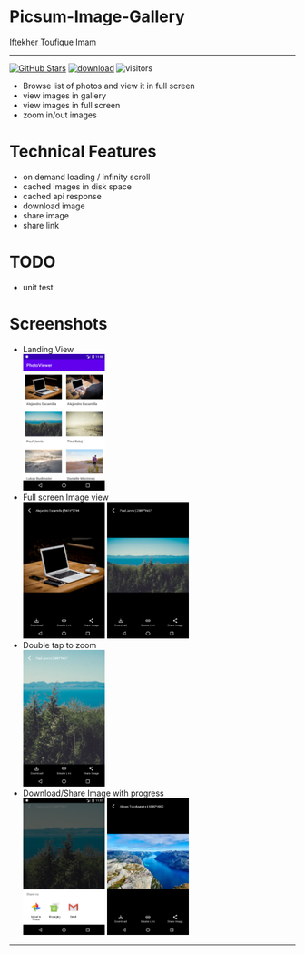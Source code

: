 # Picsum-Image-Gallery

[Iftekher Toufique Imam](https://www.github.com/toufique-imam)

---

[![GitHub Stars](https://img.shields.io/github/stars/toufique-imam/Picsum-Image-Gallery?style=social)](https://github.com/caojiezhang/DAVSR)
[![download](https://img.shields.io/github/downloads/toufique-imam/Picsum-Image-Gallery/total.svg)](https://github.com/caojiezhang/DAVSR/releases)
![visitors](https://visitor-badge.glitch.me/badge?page_id=toufique-imam/Picsum-Image-Gallery)

- Browse list of photos and view it in full screen 
- view images in gallery
- view images in full screen
- zoom in/out images

# Technical Features
- on demand loading / infinity scroll
- cached images in disk space
- cached api response
- download image
- share image
- share link

# TODO
- unit test

# Screenshots
- Landing View<br>
<a href="./images/1.png"><img src="./images/1.png" width="30%" /></a><br>
- Full screen Image view<br>
<a href="./images/2.png"><img src="./images/2.png" width="30%" /></a>
<a href="./images/3.png"><img src="./images/3.png" width="30%" /></a><br>
- Double tap to zoom<br>
<a href="./images/4.png"><img src="./images/4.png" width="30%" /></a><br>
- Download/Share Image with progress<br>
<a href="./images/5.png"><img src="./images/5.png" width="30%" /></a>
<a href="./images/6.png"><img src="./images/6.png" width="30%" /></a>


---

